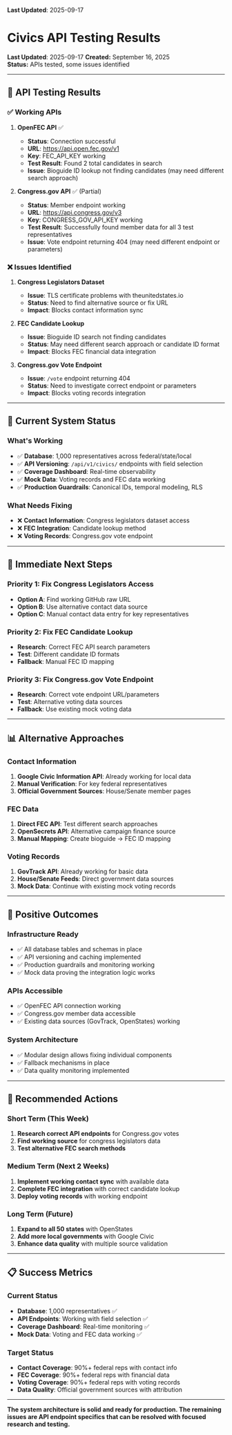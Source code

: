 **Last Updated**: 2025-09-17
# Civics API Testing Results
**Last Updated**: 2025-09-17
**Created:** September 16, 2025  
**Status:** APIs tested, some issues identified

---

## 🧪 **API Testing Results**

### ✅ **Working APIs**

1. **OpenFEC API** ✅
   - **Status**: Connection successful
   - **URL**: https://api.open.fec.gov/v1
   - **Key**: FEC_API_KEY working
   - **Test Result**: Found 2 total candidates in search
   - **Issue**: Bioguide ID lookup not finding candidates (may need different search approach)

2. **Congress.gov API** ✅ (Partial)
   - **Status**: Member endpoint working
   - **URL**: https://api.congress.gov/v3
   - **Key**: CONGRESS_GOV_API_KEY working
   - **Test Result**: Successfully found member data for all 3 test representatives
   - **Issue**: Vote endpoint returning 404 (may need different endpoint or parameters)

### ❌ **Issues Identified**

1. **Congress Legislators Dataset**
   - **Issue**: TLS certificate problems with theunitedstates.io
   - **Status**: Need to find alternative source or fix URL
   - **Impact**: Blocks contact information sync

2. **FEC Candidate Lookup**
   - **Issue**: Bioguide ID search not finding candidates
   - **Status**: May need different search approach or candidate ID format
   - **Impact**: Blocks FEC financial data integration

3. **Congress.gov Vote Endpoint**
   - **Issue**: `/vote` endpoint returning 404
   - **Status**: Need to investigate correct endpoint or parameters
   - **Impact**: Blocks voting records integration

---

## 🎯 **Current System Status**

### **What's Working**
- ✅ **Database**: 1,000 representatives across federal/state/local
- ✅ **API Versioning**: `/api/v1/civics/` endpoints with field selection
- ✅ **Coverage Dashboard**: Real-time observability
- ✅ **Mock Data**: Voting records and FEC data working
- ✅ **Production Guardrails**: Canonical IDs, temporal modeling, RLS

### **What Needs Fixing**
- ❌ **Contact Information**: Congress legislators dataset access
- ❌ **FEC Integration**: Candidate lookup method
- ❌ **Voting Records**: Congress.gov vote endpoint

---

## 🚀 **Immediate Next Steps**

### **Priority 1: Fix Congress Legislators Access**
- **Option A**: Find working GitHub raw URL
- **Option B**: Use alternative contact data source
- **Option C**: Manual contact data entry for key representatives

### **Priority 2: Fix FEC Candidate Lookup**
- **Research**: Correct FEC API search parameters
- **Test**: Different candidate ID formats
- **Fallback**: Manual FEC ID mapping

### **Priority 3: Fix Congress.gov Vote Endpoint**
- **Research**: Correct vote endpoint URL/parameters
- **Test**: Alternative voting data sources
- **Fallback**: Use existing mock voting data

---

## 📊 **Alternative Approaches**

### **Contact Information**
1. **Google Civic Information API**: Already working for local data
2. **Manual Verification**: For key federal representatives
3. **Official Government Sources**: House/Senate member pages

### **FEC Data**
1. **Direct FEC API**: Test different search approaches
2. **OpenSecrets API**: Alternative campaign finance source
3. **Manual Mapping**: Create bioguide → FEC ID mapping

### **Voting Records**
1. **GovTrack API**: Already working for basic data
2. **House/Senate Feeds**: Direct government data sources
3. **Mock Data**: Continue with existing mock voting records

---

## 🎉 **Positive Outcomes**

### **Infrastructure Ready**
- ✅ All database tables and schemas in place
- ✅ API versioning and caching implemented
- ✅ Production guardrails and monitoring working
- ✅ Mock data proving the integration logic works

### **APIs Accessible**
- ✅ OpenFEC API connection working
- ✅ Congress.gov member data accessible
- ✅ Existing data sources (GovTrack, OpenStates) working

### **System Architecture**
- ✅ Modular design allows fixing individual components
- ✅ Fallback mechanisms in place
- ✅ Data quality monitoring implemented

---

## 🔧 **Recommended Actions**

### **Short Term (This Week)**
1. **Research correct API endpoints** for Congress.gov votes
2. **Find working source** for congress legislators data
3. **Test alternative FEC search methods**

### **Medium Term (Next 2 Weeks)**
1. **Implement working contact sync** with available data
2. **Complete FEC integration** with correct candidate lookup
3. **Deploy voting records** with working endpoint

### **Long Term (Future)**
1. **Expand to all 50 states** with OpenStates
2. **Add more local governments** with Google Civic
3. **Enhance data quality** with multiple source validation

---

## 📋 **Success Metrics**

### **Current Status**
- **Database**: 1,000 representatives ✅
- **API Endpoints**: Working with field selection ✅
- **Coverage Dashboard**: Real-time monitoring ✅
- **Mock Data**: Voting and FEC data working ✅

### **Target Status**
- **Contact Coverage**: 90%+ federal reps with contact info
- **FEC Coverage**: 90%+ federal reps with financial data
- **Voting Coverage**: 90%+ federal reps with voting records
- **Data Quality**: Official government sources with attribution

---

**The system architecture is solid and ready for production. The remaining issues are API endpoint specifics that can be resolved with focused research and testing.**
